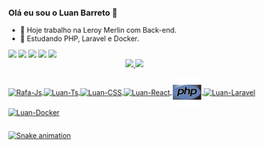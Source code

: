 ### Olá eu sou o Luan Barreto 👋


- 🔭 Hoje trabalho na Leroy Merlin com Back-end.
- 🌱 Estudando PHP, Laravel e Docker.

<div>
  <a href="https://www.instagram.com/luanricardo.95/" target="_blank"><img src="https://img.shields.io/badge/-Instagram-%23E4405F?style=for-the-badge&logo=instagram&logoColor=white" target="_blank"></a>
  <a href="https://www.linkedin.com/in/luan-barreto-4982ab103/" target="_blank"><img src="https://img.shields.io/badge/-LinkedIn-%230077B5?style=for-the-badge&logo=linkedin&logoColor=white" target="_blank"></a>
  <a href = "mailto:lbarreto@leroymerlin.com.br"><img src="https://img.shields.io/badge/Gmail-D14836?style=for-the-badge&logo=gmail&logoColor=white" target="_blank"></a>
    <a href = "mailto:luaanr@hotmail.com"><img src="https://img.shields.io/badge/Outlook-0078D4?style=for-the-badge&logo=microsoft-outlook&logoColor=white" target="_blank"></a>
   <a href = "https://leroymerlinbrasil.slack.com/team/U0317RD2B0D"><img src="https://img.shields.io/badge/Slack-4A154B?style=for-the-badge&logo=slack&logoColor=white" target="_blank"></a>
</div?
  
###

<div align="center">
  <a href="https://github.com/LuanBarreto">
  <img height="180em" src="https://github-readme-stats.vercel.app/api?username=LuanBarreto&show_icons=true&theme=dark&include_all_commits=true&count_private=true"/>
  <img height="180em" src="https://github-readme-stats.vercel.app/api/top-langs/?username=LuanBarreto&layout=compact&langs_count=7&theme=dark"/>
</div>

  <div style="display: inline_block"><br>
  <img align="center" alt="Rafa-Js" height="50" width="60" img src="https://cdn.jsdelivr.net/gh/devicons/devicon/icons/javascript/javascript-original.svg">
  <img align="center" alt="Luan-Ts" height="60" width="60" img src="https://cdn.jsdelivr.net/gh/devicons/devicon/icons/html5/html5-original-wordmark.svg">
    <img align="center" alt="Luan-CSS" height="60" width="60" img src="https://cdn.jsdelivr.net/gh/devicons/devicon/icons/css3/css3-original-wordmark.svg">
  <img align="center" alt="Luan-React" height="60" width="60" img src="https://cdn.jsdelivr.net/gh/devicons/devicon/icons/react/react-original-wordmark.svg">
  <img align="center" alt="Luan-PHP" height="60" width="60" src="https://raw.githubusercontent.com/devicons/devicon/master/icons/php/php-original.svg">
  <img align="center" alt="Luan-Laravel" height="50" width="60" img src="https://cdn.jsdelivr.net/gh/devicons/devicon/icons/laravel/laravel-plain.svg">
    <img align="center" alt="Luan-Docker" height="60" width="60" img src="https://cdn.jsdelivr.net/gh/devicons/devicon/icons/docker/docker-original-wordmark.svg">
</div>
  
   ##
 
<div> 
 
  ![Snake animation](https://github.com/LuanBarreto/LuanBarreto/blob/output/github-contribution-grid-snake.svg)
 
</div>
